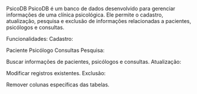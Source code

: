PsicoDB
PsicoDB é um banco de dados desenvolvido para gerenciar informações de uma clínica psicológica.
Ele permite o cadastro, atualização, pesquisa e exclusão de informações relacionadas a pacientes, psicólogos e consultas.

Funcionalidades:
Cadastro:

Paciente
Psicólogo
Consultas
Pesquisa:

Buscar informações de pacientes, psicólogos e consultas.
Atualização:

Modificar registros existentes.
Exclusão:

Remover colunas específicas das tabelas.
